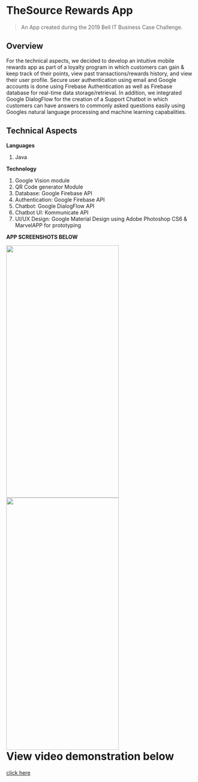 # TheSource Rewards App

> An App created during the 2019 Bell IT Business Case Challenge.

## Overview

For the technical aspects, we decided to develop an intuitive mobile rewards app as part of a loyalty program in which customers can gain & keep track of their points, view 
past transactions/rewards history, and view their user profile. Secure user authentication using email and Google accounts is done
using Firebase Authentication as well as Firebase database for real-time data storage/retrieval.
In addition, we integrated Google DialogFlow for the creation of a Support Chatbot in which customers can have answers to commonly
asked questions easily using Googles natural language processing and machine learning capabalities.


## Technical Aspects
**Languages**
1. Java

**Technology**
1. Google Vision module
2. QR Code generator Module
3. Database: Google Firebase API
4. Authentication: Google Firebase API
5. Chatbot: Google DialogFlow API
6. Chatbot UI: Kommunicate API
7. UI/UX Design: Google Material Design using Adobe Photoshop CS6 & MarvelAPP for prototyping

**APP SCREENSHOTS BELOW**
<div>
  <div style="float:left;">
    <a href="https://www.kapwing.com/videos/5d3f37d6488f85001355972c"><img src="https://i.ibb.co/pLBDz54/Screenshot-20190730-203925-Source-Rewards.jpg" width="300" height="670">       <img src="https://i.ibb.co/ckT5m4r/Screenshot-20190730-203905-Source-Rewards.jpg" width="300" height="670"></a> 
  </div>
</div>

<h1>View video demonstration below</h1><a href="https://www.kapwing.com/videos/5d3f37d6488f85001355972c">  click here</a>

